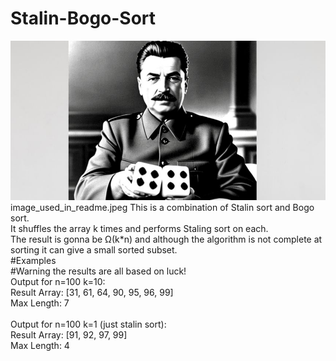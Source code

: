 # Stalin-Bogo-Sort<br>
![Screenshot](image_used_in_readme.jpeg)
image_used_in_readme.jpeg
This is a combination of Stalin sort and Bogo sort. <br>
It shuffles the array k times and performs Staling sort on each. <br>
The result is gonna be Ω(k*n) and although the algorithm is not complete at sorting it can give a small sorted subset.<br>
#Examples<br>
#Warning the results are all based on luck!<br>
Output for n=100 k=10:<br>
Result Array: [31, 61, 64, 90, 95, 96, 99]<br>Max Length: 7 <br>
<br>
Output for n=100 k=1 (just stalin sort):<br>
Result Array: [91, 92, 97, 99]<br>Max Length: 4<br>


